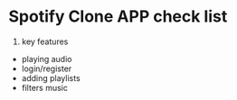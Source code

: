 # Spotify Clone APP check list

1. key features
 - playing audio
 - login/register
 - adding playlists
 - filters music
 